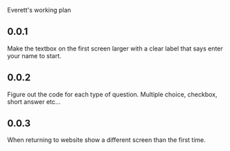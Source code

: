 Everett's working plan

## 0.0.1
Make the textbox on the first screen larger with a clear label that says enter your name to start. 

## 0.0.2
Figure out the code for each type of question. Multiple choice, checkbox, short answer etc...

## 0.0.3 
When returning to website show a different screen than the first time.
